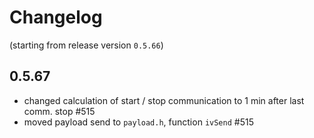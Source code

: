 # Changelog

(starting from release version `0.5.66`)

## 0.5.67
* changed calculation of start / stop communication to 1 min after last comm. stop #515
* moved payload send to `payload.h`, function `ivSend` #515
